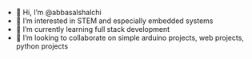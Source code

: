 - 👋 Hi, I’m @abbasalshalchi
- 👀 I’m interested in STEM and especially embedded systems
- 🌱 I’m currently learning full stack development
- 💞️ I’m looking to collaborate on simple arduino projects, web projects, python projects

